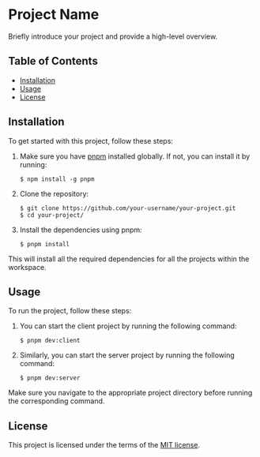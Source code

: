 # Project Name

Briefly introduce your project and provide a high-level overview.

## Table of Contents

- [Installation](#installation)
- [Usage](#usage)
- [License](#license)

## Installation

To get started with this project, follow these steps:

1. Make sure you have [pnpm](https://pnpm.io/) installed globally. If not, you can install it by running:

   ```shell
   $ npm install -g pnpm
   ```

2. Clone the repository:

   ```shell
   $ git clone https://github.com/your-username/your-project.git
   $ cd your-project/
   ```

3. Install the dependencies using pnpm:
   ```shell
   $ pnpm install
   ```

This will install all the required dependencies for all the projects within the workspace.

## Usage

To run the project, follow these steps:

1. You can start the client project by running the following command:

   ```shell
   $ pnpm dev:client
   ```

2. Similarly, you can start the server project by running the following command:

   ```shell
   $ pnpm dev:server
   ```

Make sure you navigate to the appropriate project directory before running the corresponding command.

## License

This project is licensed under the terms of the [MIT license](/LICENSE).
